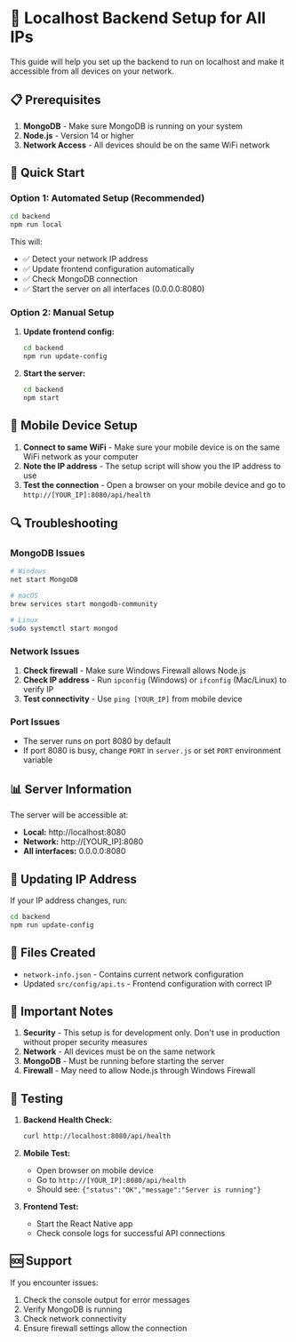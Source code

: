 # 🚀 Localhost Backend Setup for All IPs

This guide will help you set up the backend to run on localhost and make it accessible from all devices on your network.

## 📋 Prerequisites

1. **MongoDB** - Make sure MongoDB is running on your system
2. **Node.js** - Version 14 or higher
3. **Network Access** - All devices should be on the same WiFi network

## 🔧 Quick Start

### Option 1: Automated Setup (Recommended)

```bash
cd backend
npm run local
```

This will:
- ✅ Detect your network IP address
- ✅ Update frontend configuration automatically
- ✅ Check MongoDB connection
- ✅ Start the server on all interfaces (0.0.0.0:8080)

### Option 2: Manual Setup

1. **Update frontend config:**
   ```bash
   cd backend
   npm run update-config
   ```

2. **Start the server:**
   ```bash
   cd backend
   npm start
   ```

## 📱 Mobile Device Setup

1. **Connect to same WiFi** - Make sure your mobile device is on the same WiFi network as your computer
2. **Note the IP address** - The setup script will show you the IP address to use
3. **Test the connection** - Open a browser on your mobile device and go to `http://[YOUR_IP]:8080/api/health`

## 🔍 Troubleshooting

### MongoDB Issues
```bash
# Windows
net start MongoDB

# macOS
brew services start mongodb-community

# Linux
sudo systemctl start mongod
```

### Network Issues
1. **Check firewall** - Make sure Windows Firewall allows Node.js
2. **Check IP address** - Run `ipconfig` (Windows) or `ifconfig` (Mac/Linux) to verify IP
3. **Test connectivity** - Use `ping [YOUR_IP]` from mobile device

### Port Issues
- The server runs on port 8080 by default
- If port 8080 is busy, change `PORT` in `server.js` or set `PORT` environment variable

## 📊 Server Information

The server will be accessible at:
- **Local:** http://localhost:8080
- **Network:** http://[YOUR_IP]:8080
- **All interfaces:** 0.0.0.0:8080

## 🔄 Updating IP Address

If your IP address changes, run:
```bash
cd backend
npm run update-config
```

## 📁 Files Created

- `network-info.json` - Contains current network configuration
- Updated `src/config/api.ts` - Frontend configuration with correct IP

## 🚨 Important Notes

1. **Security** - This setup is for development only. Don't use in production without proper security measures
2. **Network** - All devices must be on the same network
3. **MongoDB** - Must be running before starting the server
4. **Firewall** - May need to allow Node.js through Windows Firewall

## 🎯 Testing

1. **Backend Health Check:**
   ```bash
   curl http://localhost:8080/api/health
   ```

2. **Mobile Test:**
   - Open browser on mobile device
   - Go to `http://[YOUR_IP]:8080/api/health`
   - Should see: `{"status":"OK","message":"Server is running"}`

3. **Frontend Test:**
   - Start the React Native app
   - Check console logs for successful API connections

## 🆘 Support

If you encounter issues:
1. Check the console output for error messages
2. Verify MongoDB is running
3. Check network connectivity
4. Ensure firewall settings allow the connection

